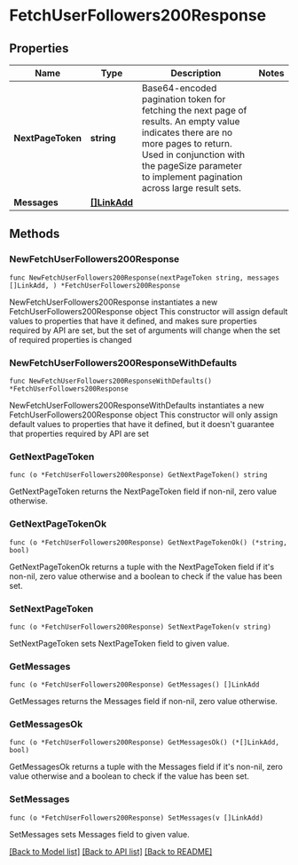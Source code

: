 # FetchUserFollowers200Response

## Properties

Name | Type | Description | Notes
------------ | ------------- | ------------- | -------------
**NextPageToken** | **string** | Base64-encoded pagination token for fetching the next page of results. An empty value indicates there are no more pages to return. Used in conjunction with the pageSize parameter to implement pagination across large result sets. | 
**Messages** | [**[]LinkAdd**](LinkAdd.md) |  | 

## Methods

### NewFetchUserFollowers200Response

`func NewFetchUserFollowers200Response(nextPageToken string, messages []LinkAdd, ) *FetchUserFollowers200Response`

NewFetchUserFollowers200Response instantiates a new FetchUserFollowers200Response object
This constructor will assign default values to properties that have it defined,
and makes sure properties required by API are set, but the set of arguments
will change when the set of required properties is changed

### NewFetchUserFollowers200ResponseWithDefaults

`func NewFetchUserFollowers200ResponseWithDefaults() *FetchUserFollowers200Response`

NewFetchUserFollowers200ResponseWithDefaults instantiates a new FetchUserFollowers200Response object
This constructor will only assign default values to properties that have it defined,
but it doesn't guarantee that properties required by API are set

### GetNextPageToken

`func (o *FetchUserFollowers200Response) GetNextPageToken() string`

GetNextPageToken returns the NextPageToken field if non-nil, zero value otherwise.

### GetNextPageTokenOk

`func (o *FetchUserFollowers200Response) GetNextPageTokenOk() (*string, bool)`

GetNextPageTokenOk returns a tuple with the NextPageToken field if it's non-nil, zero value otherwise
and a boolean to check if the value has been set.

### SetNextPageToken

`func (o *FetchUserFollowers200Response) SetNextPageToken(v string)`

SetNextPageToken sets NextPageToken field to given value.


### GetMessages

`func (o *FetchUserFollowers200Response) GetMessages() []LinkAdd`

GetMessages returns the Messages field if non-nil, zero value otherwise.

### GetMessagesOk

`func (o *FetchUserFollowers200Response) GetMessagesOk() (*[]LinkAdd, bool)`

GetMessagesOk returns a tuple with the Messages field if it's non-nil, zero value otherwise
and a boolean to check if the value has been set.

### SetMessages

`func (o *FetchUserFollowers200Response) SetMessages(v []LinkAdd)`

SetMessages sets Messages field to given value.



[[Back to Model list]](../README.md#documentation-for-models) [[Back to API list]](../README.md#documentation-for-api-endpoints) [[Back to README]](../README.md)


